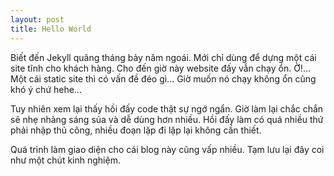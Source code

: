 ```yaml
---
layout: post
title: Hello World
---
```


Biết đến Jekyll quãng tháng bảy năm ngoái. Mới chỉ dùng để dựng một cái site tĩnh cho khách hàng. Cho đến giờ này website đấy vẫn chạy ổn. Ờ!... Một cái static site thì có vấn đề đéo gì... Giờ muốn nó chạy không ổn cũng khó ý chứ hehe...

Tuy nhiên xem lại thấy hồi đấy code thật sự ngớ ngẩn. Giờ làm lại chắc chắn sẽ nhẹ nhàng sáng sủa và dễ dùng hơn nhiều. Hồi đấy làm có quá nhiều thứ phải nhập thủ công, nhiều đoạn lặp đi lặp lại không cần thiết.

Quá trình làm giao diện cho cái blog này cũng vấp nhiều. Tạm lưu lại đây coi như một chút kinh nghiệm.
